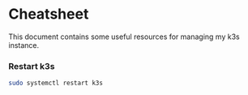 # Cheatsheet

This document contains some useful resources for managing my k3s instance.


### Restart k3s

```sh
sudo systemctl restart k3s
```
